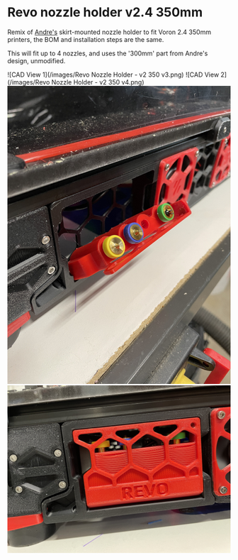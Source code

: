# Revo nozzle holder v2.4 350mm
Remix of [Andre's](https://github.com/VoronDesign/VoronUsers/tree/master/printer_mods/Andre/Revo_Nozzle_Skirt_Trident) skirt-mounted nozzle holder to fit Voron 2.4 350mm printers, the BOM and installation steps are the same.

This will fit up to 4 nozzles, and uses the '300mm' part from Andre's design, unmodified.

![CAD View 1](/images/Revo Nozzle Holder - v2 350 v3.png)
![CAD View 2](/images/Revo Nozzle Holder - v2 350 v4.png)
![Installed Open](/images/IMG_0557.jpg)
![Insatlled Closed](/images/IMG_0558.jpg)
